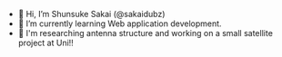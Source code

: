 - 👋 Hi, I’m Shunsuke Sakai (@sakaidubz)
- 🌱 I’m currently learning Web application development.
- 🔬 I'm researching antenna structure and working on a small satellite project at Uni!!

<!---
sakaidubz/sakaidubz is a ✨ special ✨ repository because its `README.md` (this file) appears on your GitHub profile.
You can click the Preview link to take a look at your changes.
--->
